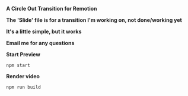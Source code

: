 **A Circle Out Transition for Remotion**

**The 'Slide' file is for a transition I'm working on, not done/working yet**

**It's a little simple, but it works**

**Email me for any questions**

**Start Preview**

```console
npm start
```

**Render video**

```console
npm run build
```
